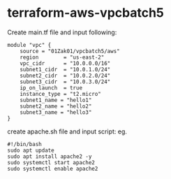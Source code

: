 # terraform-aws-vpcbatch5
Create main.tf file and input following:
```hcl
module "vpc" {
    source = "01Zak01/vpcbatch5/aws"
    region        = "us-east-2"
    vpc_cidr      = "10.0.0.0/16"
    subnet1_cidr  = "10.0.1.0/24"
    subnet2_cidr  = "10.0.2.0/24"
    subnet3_cidr  = "10.0.3.0/24"
    ip_on_launch  = true
    instance_type = "t2.micro"
    subnet1_name = "hello1"
    subnet2_name = "hello2"
    subnet3_name = "hello3"
}
```
create apache.sh file and input script: eg.
```hcl
#!/bin/bash
sudo apt update 
sudo apt install apache2 -y
sudo systemctl start apache2
sudo systemctl enable apache2
```